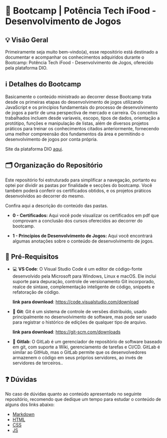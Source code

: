 # 🚀 Bootcamp | Potência Tech iFood - Desenvolvimento de Jogos

## 💡 Visão Geral

Primeiramente seja muito bem-vindo(a), esse repositório está destinado a documentar e acompanhar os conhecimentos adquiridos durante o Bootcamp: Potência Tech iFood - Desenvolvimento de Jogos, oferecido pela plataforma DIO.

## ℹ️ Detalhes do Bootcamp

Basicamente o conteúdo ministrado ao decorrer desse Bootcamp trata desde os primeiras etapas do desenvolvimento de jogos utilizando JavaScript e os princípios fundamentais do processo de desenvolvimento de jogos a partir de uma perspectiva de mercado e carreira. Os conceitos trabalhados incluem desde varíaveis, escopo, tipos de dados, orientação a protótipo, funções e manipulação de listas, além de diversos projetos práticos para treinar os conhecimentos citados anteriormente, fornecendo uma melhor compreensão dos fundamentos da área e permitindo o desenvolvimento de jogos por conta própria.

Site da plataforma DIO [aqui](https://www.dio.me/).

## 🗂️ Organização do Repositório

Este repositório foi estruturado para simplificar a navegação, portanto eu optei por dividir as pastas por finalidade e secções do bootcamp. Você também poderá conferir os certificados obtidos, e os projetos práticos desenvolvidos ao decorrer do mesmo.

Confira aqui a descrição do conteúdo das pastas.

- **0 - Certificados:** Aqui você pode visualizar os certificados em pdf que comprovam a conclusão dos cursos oferecidos ao decorrer do bootcamp.

- **1 - Princípios de Desenvolvimento de Jogos:** Aqui você encontrará algumas anotações sobre o conteúdo de desenvolvimento de jogos.

## 🔗 Pré-Requisitos

- 💻 **VS Code**: O Visual Studio Code é um editor de código-fonte desenvolvido pela Microsoft para Windows, Linux e macOS. Ele inclui suporte para depuração, controle de versionamento Git incorporado, realce de sintaxe, complementação inteligente de código, snippets e refatoração de código.

    **link para download**: https://code.visualstudio.com/download

- 🐙 **Git**: Git é um sistema de controle de versões distribuído, usado principalmente no desenvolvimento de software, mas pode ser usado para registrar o histórico de edições de qualquer tipo de arquivo.

    **link para download**: https://git-scm.com/downloads

- 🦊 **Gitlab**: O GitLab é um gerenciador de repositório de software baseado em git, com suporte a Wiki, gerenciamento de tarefas e CI/CD. GitLab é similar ao GitHub, mas o GitLab permite que os desenvolvedores armazenem o código em seus próprios servidores, ao invés de servidores de terceiros..

## ❓ Dúvidas

No caso de dúvidas quanto ao conteúdo apresentado no seguinte repositório, recomendo que dedique um tempo para estudar o conteúdo de alguns dos links abaixo:

- [Markdown](https://www.markdownguide.org/basic-syntax/)
- [HTML](https://developer.mozilla.org/en-US/docs/Learn/HTML)
- [CSS](https://developer.mozilla.org/en-US/docs/Learn/CSS)
- [JS](https://developer.mozilla.org/en-US/docs/Learn/JavaScript)
